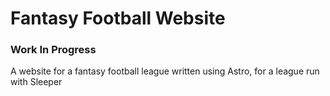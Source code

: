 # Fantasy Football Website

### Work In Progress

A website for a fantasy football league written using Astro, for a league run with Sleeper
